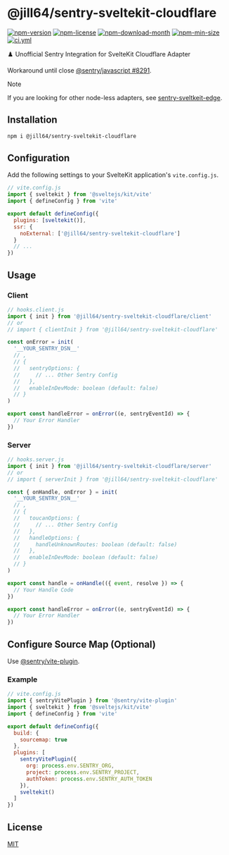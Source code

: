 <!----- BEGIN GHOST DOCS HEADER ----->

# @jill64/sentry-sveltekit-cloudflare

<!----- BEGIN GHOST DOCS BADGES ----->

<a href="https://npmjs.com/package/@jill64/sentry-sveltekit-cloudflare"><img src="https://img.shields.io/npm/v/@jill64/sentry-sveltekit-cloudflare" alt="npm-version" /></a> <a href="https://npmjs.com/package/@jill64/sentry-sveltekit-cloudflare"><img src="https://img.shields.io/npm/l/@jill64/sentry-sveltekit-cloudflare" alt="npm-license" /></a> <a href="https://npmjs.com/package/@jill64/sentry-sveltekit-cloudflare"><img src="https://img.shields.io/npm/dm/@jill64/sentry-sveltekit-cloudflare" alt="npm-download-month" /></a> <a href="https://npmjs.com/package/@jill64/sentry-sveltekit-cloudflare"><img src="https://img.shields.io/bundlephobia/min/@jill64/sentry-sveltekit-cloudflare" alt="npm-min-size" /></a> <a href="https://github.com/jill64/sentry-sveltekit-cloudflare/actions/workflows/ci.yml"><img src="https://github.com/jill64/sentry-sveltekit-cloudflare/actions/workflows/ci.yml/badge.svg" alt="ci.yml" /></a>

<!----- END GHOST DOCS BADGES ----->

♟️ Unofficial Sentry Integration for SvelteKit Cloudflare Adapter

<!----- END GHOST DOCS HEADER ----->

Workaround until close [@sentry/javascript #8291](https://github.com/getsentry/sentry-javascript/issues/8291).

> [!NOTE]
> If you are looking for other node-less adapters, see [sentry-sveltkeit-edge](https://github.com/jill64/sentry-sveltekit-edge).

## Installation

```sh
npm i @jill64/sentry-sveltekit-cloudflare
```

## Configuration

Add the following settings to your SvelteKit application's `vite.config.js`.

```js
// vite.config.js
import { sveltekit } from '@sveltejs/kit/vite'
import { defineConfig } from 'vite'

export default defineConfig({
  plugins: [sveltekit()],
  ssr: {
    noExternal: ['@jill64/sentry-sveltekit-cloudflare']
  }
  // ...
})
```

## Usage

### Client

```js
// hooks.client.js
import { init } from '@jill64/sentry-sveltekit-cloudflare/client'
// or
// import { clientInit } from '@jill64/sentry-sveltekit-cloudflare'

const onError = init(
  '__YOUR_SENTRY_DSN__'
  // ,
  // {
  //   sentryOptions: {
  //     // ... Other Sentry Config
  //   },
  //   enableInDevMode: boolean (default: false)
  // }
)

export const handleError = onError((e, sentryEventId) => {
  // Your Error Handler
})
```

### Server

```js
// hooks.server.js
import { init } from '@jill64/sentry-sveltekit-cloudflare/server'
// or
// import { serverInit } from '@jill64/sentry-sveltekit-cloudflare'

const { onHandle, onError } = init(
  '__YOUR_SENTRY_DSN__'
  // ,
  // {
  //   toucanOptions: {
  //     // ... Other Sentry Config
  //   },
  //   handleOptions: {
  //     handleUnknownRoutes: boolean (default: false)
  //   },
  //   enableInDevMode: boolean (default: false)
  // }
)

export const handle = onHandle(({ event, resolve }) => {
  // Your Handle Code
})

export const handleError = onError((e, sentryEventId) => {
  // Your Error Handler
})
```

## Configure Source Map (Optional)

Use [@sentry/vite-plugin](https://npmjs.com/package/@sentry/vite-plugin).

### Example

```js
// vite.config.js
import { sentryVitePlugin } from '@sentry/vite-plugin'
import { sveltekit } from '@sveltejs/kit/vite'
import { defineConfig } from 'vite'

export default defineConfig({
  build: {
    sourcemap: true
  },
  plugins: [
    sentryVitePlugin({
      org: process.env.SENTRY_ORG,
      project: process.env.SENTRY_PROJECT,
      authToken: process.env.SENTRY_AUTH_TOKEN
    }),
    sveltekit()
  ]
})
```

<!----- BEGIN GHOST DOCS FOOTER ----->

## License

[MIT](LICENSE)

<!----- END GHOST DOCS FOOTER ----->

